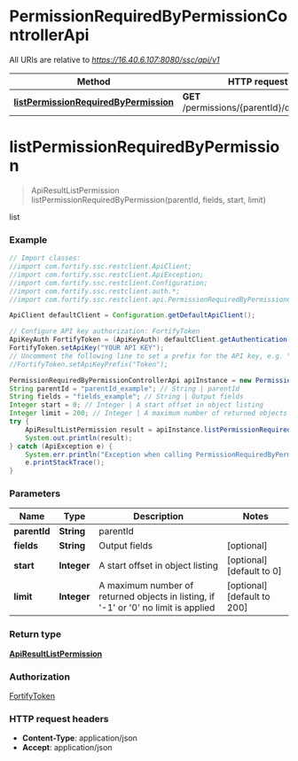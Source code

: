 # PermissionRequiredByPermissionControllerApi

All URIs are relative to *https://16.40.6.107:8080/ssc/api/v1*

Method | HTTP request | Description
------------- | ------------- | -------------
[**listPermissionRequiredByPermission**](PermissionRequiredByPermissionControllerApi.md#listPermissionRequiredByPermission) | **GET** /permissions/{parentId}/dependsOn | list


<a name="listPermissionRequiredByPermission"></a>
# **listPermissionRequiredByPermission**
> ApiResultListPermission listPermissionRequiredByPermission(parentId, fields, start, limit)

list

### Example
```java
// Import classes:
//import com.fortify.ssc.restclient.ApiClient;
//import com.fortify.ssc.restclient.ApiException;
//import com.fortify.ssc.restclient.Configuration;
//import com.fortify.ssc.restclient.auth.*;
//import com.fortify.ssc.restclient.api.PermissionRequiredByPermissionControllerApi;

ApiClient defaultClient = Configuration.getDefaultApiClient();

// Configure API key authorization: FortifyToken
ApiKeyAuth FortifyToken = (ApiKeyAuth) defaultClient.getAuthentication("FortifyToken");
FortifyToken.setApiKey("YOUR API KEY");
// Uncomment the following line to set a prefix for the API key, e.g. "Token" (defaults to null)
//FortifyToken.setApiKeyPrefix("Token");

PermissionRequiredByPermissionControllerApi apiInstance = new PermissionRequiredByPermissionControllerApi();
String parentId = "parentId_example"; // String | parentId
String fields = "fields_example"; // String | Output fields
Integer start = 0; // Integer | A start offset in object listing
Integer limit = 200; // Integer | A maximum number of returned objects in listing, if '-1' or '0' no limit is applied
try {
    ApiResultListPermission result = apiInstance.listPermissionRequiredByPermission(parentId, fields, start, limit);
    System.out.println(result);
} catch (ApiException e) {
    System.err.println("Exception when calling PermissionRequiredByPermissionControllerApi#listPermissionRequiredByPermission");
    e.printStackTrace();
}
```

### Parameters

Name | Type | Description  | Notes
------------- | ------------- | ------------- | -------------
 **parentId** | **String**| parentId |
 **fields** | **String**| Output fields | [optional]
 **start** | **Integer**| A start offset in object listing | [optional] [default to 0]
 **limit** | **Integer**| A maximum number of returned objects in listing, if &#39;-1&#39; or &#39;0&#39; no limit is applied | [optional] [default to 200]

### Return type

[**ApiResultListPermission**](ApiResultListPermission.md)

### Authorization

[FortifyToken](../README.md#FortifyToken)

### HTTP request headers

 - **Content-Type**: application/json
 - **Accept**: application/json

